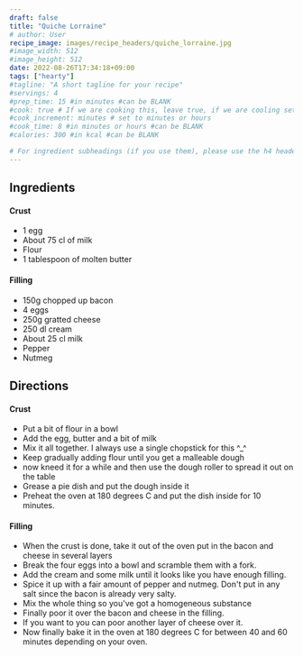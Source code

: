 ```yaml
---
draft: false
title: "Quiche Lorraine"
# author: User
recipe_image: images/recipe_headers/quiche_lorraine.jpg
#image_width: 512
#image_height: 512
date: 2022-08-26T17:34:18+09:00
tags: ["hearty"]
#tagline: "A short tagline for your recipe"
#servings: 4
#prep_time: 15 #in minutes #can be BLANK
#cook: true # If we are cooking this, leave true, if we are cooling set to false
#cook_increment: minutes # set to minutes or hours
#cook_time: 8 #in minutes or hours #can be BLANK
#calories: 300 #in kcal #can be BLANK

# For ingredient subheadings (if you use them), please use the h4 header.  For print view I have those elements targeted
---
```


## Ingredients

#### Crust

* 1 egg
* About 75 cl of milk
* Flour
* 1 tablespoon of molten butter

#### Filling

* 150g chopped up bacon
* 4 eggs
* 250g gratted cheese
* 250 dl cream
* About 25 cl milk
* Pepper
* Nutmeg

## Directions

#### Crust

* Put a bit of flour in a bowl
* Add the egg, butter and a bit of milk
* Mix it all together. I always use a single chopstick for this ^_^
* Keep gradually adding flour until you get a malleable dough
* now kneed it for a while and then use the dough roller to spread it out on the table
* Grease a pie dish and put the dough inside it
* Preheat the oven at 180 degrees C and put the dish inside for 10 minutes.

#### Filling

* When the crust is done, take it out of the oven put in the bacon and cheese in several layers
* Break the four eggs into a bowl and scramble them with a fork.
* Add the cream and some milk until it looks like you have enough filling.
* Spice it up with a fair amount of pepper and nutmeg. Don't put in any salt since the bacon is already very salty.
* Mix the whole thing so you've got a homogeneous substance
* Finally poor it over the bacon and cheese in the filling.
* If you want to you can poor another layer of cheese over it.
* Now finally bake it in the oven at 180 degrees C for between 40 and 60 minutes depending on your oven.
